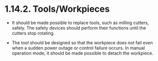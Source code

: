 ﻿# 1.14.2. Tools/Workpieces

*	It should be made possible to replace tools, such as milling cutters, safely. The safety devices should perform their functions until the cutters stop rotating.

*	The tool should be designed so that the workpiece does not fail even when a sudden power outage or control failure occurs. In manual operation mode, it should be made possible to detach the workpiece. 

